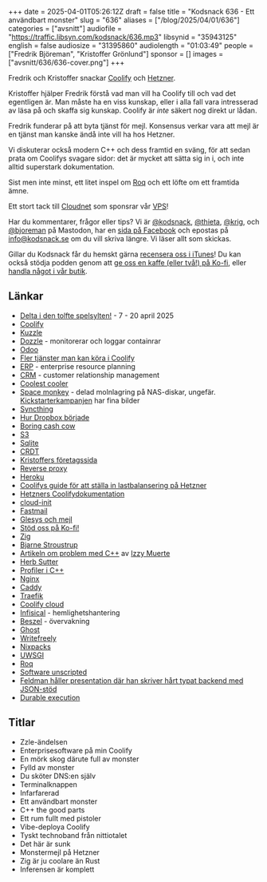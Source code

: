 +++
date = 2025-04-01T05:26:12Z
draft = false
title = "Kodsnack 636 - Ett användbart monster"
slug = "636"
aliases = ["/blog/2025/04/01/636"]
categories = ["avsnitt"]
audiofile = "https://traffic.libsyn.com/kodsnack/636.mp3"
libsynid = "35943125"
english = false
audiosize = "31395860"
audiolength = "01:03:49"
people = ["Fredrik Björeman", "Kristoffer Grönlund"]
sponsor = []
images = ["avsnitt/636/636-cover.png"]
+++

Fredrik och Kristoffer snackar [Coolify](https://coolify.io/) och [Hetzner](https://www.hetzner.com/).

Kristoffer hjälper Fredrik förstå vad man vill ha Coolify till och vad det egentligen är. Man måste ha en viss kunskap, eller i alla fall vara intresserad av läsa på och skaffa sig kunskap. Coolify är *inte* säkert nog direkt ur lådan.

Fredrik funderar på att byta tjänst för mejl. Konsensus verkar vara att mejl är en tjänst man kanske ändå inte vill ha hos Hetzner.

Vi diskuterar också modern C++ och dess framtid en sväng, för att sedan prata om Coolifys svagare sidor: det är mycket att sätta sig in i, och inte alltid superstark dokumentation.

Sist men inte minst, ett litet inspel om [Roq](https://www.roc-lang.org/) och ett löfte om ett framtida ämne.

Ett stort tack till [Cloudnet](https://www.cloudnet.se) som sponsrar vår [VPS](https://en.wikipedia.org/wiki/Virtual_private_server)!

Har du kommentarer, frågor eller tips? Vi är [@kodsnack](https://social.podsnack.se/@kodsnack), [@thieta](https://6510.nu/@thieta), [@krig](https://6510.nu/@krig), och [@bjoreman](https://toot.cafe/@bjoreman) på Mastodon, har en [sida på Facebook](https://www.facebook.com/) och epostas på [info@kodsnack.se](mailto:info@kodsnack.se) om du vill skriva längre. Vi läser allt som skickas.

Gillar du Kodsnack får du hemskt gärna [recensera oss i iTunes](https://itunes.apple.com/se/podcast/kodsnack/id561631498?l=en)! Du kan också stödja podden genom att <a href="https://ko-fi.com/kodsnack" rel="payment">ge oss en kaffe (eller två!) på Ko-fi</a>, eller [handla något i vår butik](https://shop.spreadshirt.se/kodsnack/).

## Länkar
* [Delta i den tolfte spelsylten!](https://itch.io/jam/spelsylt12) - 7 - 20 april 2025
* [Coolify](https://coolify.io/)
* [Kuzzle](https://kuzzle.io/)
* [Dozzle](https://dozzle.dev/) - monitorerar och loggar containrar
* [Odoo](https://www.odoo.com/)
* [Fler tjänster man kan köra i Coolify](https://coolify.io/docs/services/overview)
* [ERP](https://en.wikipedia.org/wiki/Enterprise_resource_planning) - enterprise resource planning
* [CRM](https://en.wikipedia.org/wiki/Customer_relationship_management) - customer relationship management
* [Coolest cooler](https://en.wikipedia.org/wiki/Coolest_Cooler)
* [Space monkey](https://en.wikipedia.org/wiki/Space_Monkey_%28company%29) - delad molnlagring på NAS-diskar, ungefär. [Kickstarterkampanjen](https://www.kickstarter.com/projects/clintgc/space-monkey-taking-the-cloud-out-of-the-datacente) har fina bilder
* [Syncthing](https://syncthing.net/)
* [Hur Dropbox började](https://en.wikipedia.org/wiki/Dropbox#History)
* [Boring cash cow](https://ziran.se/)
* [S3](https://en.wikipedia.org/wiki/Amazon_S3)
* [Sqlite](https://en.wikipedia.org/wiki/SQLite)
* [CRDT](https://en.wikipedia.org/wiki/Conflict-free_replicated_data_type)
* [Kristoffers företagssida](https://ziran.se/)
* [Reverse proxy](https://en.wikipedia.org/wiki/Reverse_proxy)
* [Heroku](https://en.wikipedia.org/wiki/Heroku)
* [Coolifys guide för att ställa in lastbalansering på Hetzner](https://coolify.io/docs/knowledge-base/how-to/hetzner-loadbalancing)
* [Hetzners Coolifydokumentation](https://docs.hetzner.com/cloud/apps/list/coolify)
* [cloud-init](https://cloud-init.io/)
* [Fastmail](https://en.wikipedia.org/wiki/Fastmail)
* [Glesys och mejl](https://glesys.se/tjanster/e-post)
* [Stöd oss på Ko-fi!](https://ko-fi.com/kodsnack)
* [Zig](https://ziglang.org/)
* [Bjarne Stroustrup](https://en.wikipedia.org/wiki/Bjarne_Stroustrup)
* [Artikeln om problem med C++](https://izzys.casa/2024/11/on-safe-cxx/) av [Izzy Muerte](https://izzys.casa/)
* [Herb Sutter](https://en.wikipedia.org/wiki/Herb_Sutter)
* [Profiler i C++](https://www.open-std.org/jtc1/sc22/wg21/docs/papers/2025/p3589r0.pdf)
* [Nginx](https://nginx.org/)
* [Caddy](https://caddyserver.com/)
* [Traefik](https://doc.traefik.io/traefik/)
* [Coolify cloud](https://coolify.io/cloud/)
* [Infisical](https://infisical.com/) - hemlighetshantering
* [Beszel](https://beszel.dev/) - övervakning
* [Ghost](https://ghost.org/)
* [Writefreely](https://writefreely.org/)
* [Nixpacks](https://nixpacks.com/docs/getting-started)
* [UWSGI](https://en.wikipedia.org/wiki/UWSGI)
* [Roq](https://www.roc-lang.org/)
* [Software unscripted](https://pod.link/1602572955)
* [Feldman håller presentation där han skriver hårt typat backend med JSON-stöd](https://www.youtube.com/watch?v=7R204VUlzGc)
* [Durable execution](https://temporal.io/blog/building-reliable-distributed-systems-in-node)

## Titlar
* Zzle-ändelsen
* Enterprisesoftware på min Coolify
* En mörk skog därute full av monster
* Fylld av monster
* Du sköter DNS:en själv
* Terminalknappen
* Infarfarerad
* Ett användbart monster
* C++ the good parts
* Ett rum fullt med pistoler
* Vibe-deploya Coolify
* Tyskt technoband från nittiotalet
* Det här är sunk
* Monstermejl på Hetzner
* Zig är ju coolare än Rust
* Inferensen är komplett